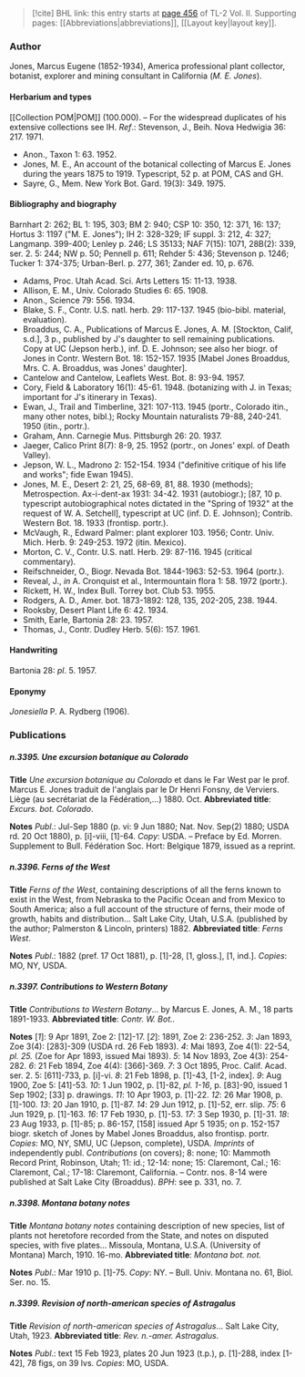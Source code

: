 > [!cite] BHL link: this entry starts at [page 456](https://www.biodiversitylibrary.org/item/103253#page/482/mode/1up) of TL-2 Vol. II.
> Supporting pages: [[Abbreviations|abbreviations]], [[Layout key|layout key]].

### Author

Jones, Marcus Eugene (1852-1934), America professional plant collector, botanist, explorer and mining consultant in California (*M. E. Jones*).

#### Herbarium and types

[[Collection POM|POM]] (100.000). – For the widespread duplicates of his extensive collections see IH.
*Ref*.: Stevenson, J., Beih. Nova Hedwigia 36: 217. 1971.
- Anon., Taxon 1: 63. 1952.
- Jones, M. E., An account of the botanical collecting of Marcus E. Jones during the years 1875 to 1919. Typescript, 52 p. at POM, CAS and GH.
- Sayre, G., Mem. New York Bot. Gard. 19(3): 349. 1975.

#### Bibliography and biography

Barnhart 2: 262; BL 1: 195, 303; BM 2: 940; CSP 10: 350, 12: 371, 16: 137; Hortus 3: 1197 ("M. E. Jones"); IH 2: 328-329; IF suppl. 3: 212, 4: 327; Langmanp. 399-400; Lenley p. 246; LS 35133; NAF 7(15): 1071, 28B(2): 339, ser. 2. 5: 244; NW p. 50; Pennell p. 611; Rehder 5: 436; Stevenson p. 1246; Tucker 1: 374-375; Urban-Berl. p. 277, 361; Zander ed. 10, p. 676.
- Adams, Proc. Utah Acad. Sci. Arts Letters 15: 11-13. 1938.
- Allison, E. M., Univ. Colorado Studies 6: 65. 1908.
- Anon., Science 79: 556. 1934.
- Blake, S. F., Contr. U.S. natl. herb. 29: 117-137. 1945 (bio-bibl. material, evaluation).
- Broaddus, C. A., Publications of Marcus E. Jones, A. M. \[Stockton, Calif, s.d.\], 3 p., published by J's daughter to sell remaining publications. Copy at UC (Jepson herb.), inf. D. E. Johnson; see also her biogr. of Jones in Contr. Western Bot. 18: 152-157. 1935 \[Mabel Jones Broaddus, Mrs. C. A. Broaddus, was Jones' daughter\].
- Cantelow and Cantelow, Leaflets West. Bot. 8: 93-94. 1957.
- Cory, Field & Laboratory 16(1): 45-61. 1948. (botanizing with J. in Texas; important for J's itinerary in Texas).
- Ewan, J., Trail and Timberline, 321: 107-113. 1945 (portr., Colorado itin., many other notes, bibl.); Rocky Mountain naturalists 79-88, 240-241. 1950 (itin., portr.).
- Graham, Ann. Carnegie Mus. Pittsburgh 26: 20. 1937.
- Jaeger, Calico Print 8(7): 8-9, 25. 1952 (portr., on Jones' expl. of Death Valley).
- Jepson, W. L., Madrono 2: 152-154. 1934 ("definitive critique of his life and works"; fide Ewan 1945).
- Jones, M. E., Desert 2: 21, 25, 68-69, 81, 88. 1930 (methods); Metrospection. Ax-i-dent-ax 1931: 34-42. 1931 (autobiogr.); \[87, 10 p. typescript autobiographical notes dictated in the "Spring of 1932" at the request of W. A. Setchell\], typescript at UC (inf. D. E. Johnson); Contrib. Western Bot. 18. 1933 (frontisp. portr.).
- McVaugh, R., Edward Palmer: plant explorer 103. 1956; Contr. Univ. Mich. Herb. 9: 249-253. 1972 (itin. Mexico).
- Morton, C. V., Contr. U.S. natl. Herb. 29: 87-116. 1945 (critical commentary).
- Reifschneider, O., Biogr. Nevada Bot. 1844-1963: 52-53. 1964 (portr.).
- Reveal, J., *in* A. Cronquist et al., Intermountain flora 1: 58. 1972 (portr.).
- Rickett, H. W., Index Bull. Torrey bot. Club 53. 1955.
- Rodgers, A. D., Amer. bot. 1873-1892: 128, 135, 202-205, 238. 1944.
- Rooksby, Desert Plant Life 6: 42. 1934.
- Smith, Earle, Bartonia 28: 23. 1957.
- Thomas, J., Contr. Dudley Herb. 5(6): 157. 1961.

#### Handwriting

Bartonia 28: *pl*. 5. 1957.

#### Eponymy

*Jonesiella* P. A. Rydberg (1906).

### Publications

##### n.3395. Une excursion botanique au Colorado

**Title**
*Une excursion botanique au Colorado* et dans le Far West par le prof. Marcus E. Jones traduit de l'anglais par le Dr Henri Fonsny, de Verviers. Liège (au secrétariat de la Fédération,...) 1880. Oct.
**Abbreviated title**: *Excurs. bot. Colorado*.

**Notes**
*Publ*.: Jul-Sep 1880 (p. vi: 9 Jun 1880; Nat. Nov. Sep(2) 1880; USDA rd. 20 Oct 1880), p. \[i\]-viii, \[1\]-64. *Copy*: USDA. – Preface by Ed. Morren. Supplement to Bull. Fédération Soc. Hort: Belgique 1879, issued as a reprint.

##### n.3396. Ferns of the West

**Title**
*Ferns of the West*, containing descriptions of all the ferns known to exist in the West, from Nebraska to the Pacific Ocean and from Mexico to South America; also a full account of the structure of ferns, their mode of growth, habits and distribution... Salt Lake City, Utah, U.S.A. (published by the author; Palmerston & Lincoln, printers) 1882.
**Abbreviated title**: *Ferns West*.

**Notes**
*Publ*.: 1882 (pref. 17 Oct 1881), p. \[1\]-28, \[1, gloss.\], \[1, ind.\]. *Copies*: MO, NY, USDA.

##### n.3397. Contributions to Western Botany

**Title**
*Contributions to Western Botany*... by Marcus E. Jones, A. M., 18 parts 1891-1933.
**Abbreviated title**: *Contr. W. Bot..*

**Notes**
\[*1*\]: 9 Apr 1891, Zoe 2: \[12\]-17.
\[*2*\]: 1891, Zoe 2: 236-252.
*3*: Jan 1893, Zoe 3(4): \[283\]-309 (USDA rd. 26 Feb 1893).
*4*: Mai 1893, Zoe 4(1): 22-54, *pl. 25.* (Zoe for Apr 1893, issued Mai 1893).
*5*: 14 Nov 1893, Zoe 4(3): 254-282.
*6*: 21 Feb 1894, Zoe 4(4): \[366\]-369.
*7*: 3 Oct 1895, Proc. Calif. Acad. ser. 2. 5: \[611\]-733, p. \[i\]-vi.
*8*: 21 Feb 1898, p. \[1\]-43, \[1-2, index\].
*9*: Aug 1900, Zoe 5: \[41\]-53.
*10*: 1 Jun 1902, p. \[1\]-82, *pl. 1-16*, p. \[83\]-90, issued 1 Sep 1902; \[33\] p. drawings.
*11*: 10 Apr 1903, p. \[1\]-22.
*12*: 26 Mar 1908, p. \[1\]-100.
*13*: 20 Jan 1910, p. \[1\]-87.
*14*: 29 Jun 1912, p. \[1\]-52, err. slip.
*75*: 6 Jun 1929, p. \[1\]-163.
*16*: 17 Feb 1930, p. \[1\]-53.
*17*: 3 Sep 1930, p. \[1\]-31.
*18*: 23 Aug 1933, p. \[1\]-85; p. 86-157, \[158\] issued Apr 5 1935; on p. 152-157 biogr. sketch of Jones by Mabel Jones Broaddus, also frontisp. portr.
*Copies*: MO, NY, SMU, UC (Jepson, complete), USDA.
*Imprints* of independently publ. *Contributions* (on covers); 8: none; 10: Mammoth Record Print, Robinson, Utah; 11: id.; 12-14: none; 15: Claremont, Cal.; 16: Claremont, Cal.; 17-18: Claremont, California. – Contr. nos. 8-14 were published at Salt Lake City (Broaddus).
*BPH*: see p. 331, no. 7.

##### n.3398. Montana botany notes

**Title**
*Montana botany notes* containing description of new species, list of plants not heretofore recorded from the State, and notes on disputed species, with five plates... Missoula, Montana, U.S.A. (University of Montana) March, 1910. 16-mo.
**Abbreviated title**: *Montana bot. not.*

**Notes**
*Publ*.: Mar 1910 p. \[1\]-75. *Copy*: NY. – Bull. Univ. Montana no. 61, Biol. Ser. no. 15.

##### n.3399. Revision of north-american species of Astragalus

**Title**
*Revision of north-american species of Astragalus*... Salt Lake City, Utah, 1923.
**Abbreviated title**: *Rev. n.-amer. Astragalus*.

**Notes**
*Publ*.: text 15 Feb 1923, plates 20 Jun 1923 (t.p.), p. \[1\]-288, index \[1-42\], 78 figs, on 39 lvs.
*Copies*: MO, USDA.

